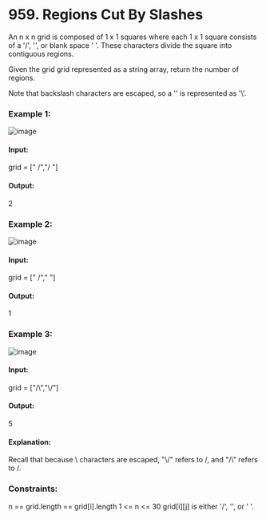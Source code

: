 # 959. Regions Cut By Slashes
An n x n grid is composed of 1 x 1 squares where each 1 x 1 square consists of a '/', '\', or blank space ' '. These characters divide the square into contiguous regions.

Given the grid grid represented as a string array, return the number of regions.

Note that backslash characters are escaped, so a '\' is represented as '\\'.

### Example 1:
![image](https://github.com/user-attachments/assets/2720f12b-19c9-4595-be2e-c8047142d743)
#### Input:
grid = [" /","/ "]
#### Output:
2

### Example 2:
![image](https://github.com/user-attachments/assets/b2ed1bf2-6424-4e3b-9cec-5a18d75568c0)
#### Input:
grid = [" /","  "]
#### Output:
1

### Example 3:
![image](https://github.com/user-attachments/assets/3a0aa086-927c-4d7a-a112-34666369e2b8)
#### Input:
grid = ["/\\","\\/"]
#### Output:
5
#### Explanation:
Recall that because \ characters are escaped, "\\/" refers to \/, and "/\\" refers to /\.
 
### Constraints:
n == grid.length == grid[i].length
1 <= n <= 30
grid[i][j] is either '/', '\', or ' '.


